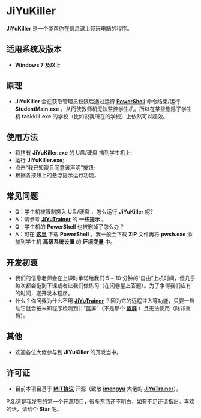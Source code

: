 # **JiYuKiller**
**JiYuKiller** 是一个能帮你在信息课上畅玩电脑的程序。
## 适用系统及版本
- **Windows 7 及以上**
## 原理
- **JiYuKiller** 会在获取管理员权限后通过运行 **[PowerShell](https://microsoft.com/powershell/)** 命令结束/运行 **StudentMain.exe** ，从而使教师机无法监控学生机。所以在某些删除了学生机 **taskkill.exe** 的学校（比如说我所在的学校）上依然可以起效。
## 使用方法
- 将拷有 **JiYuKiller.exe** 的 U盘/硬盘 插到学生机上;
- 运行 **JiYuKiller.exe**;
- 点击“我已知晓且同意该声明”按钮;
- 根据各按钮上的悬浮提示运行功能。
## 常见问题
- Q：学生机被限制插入 U盘/硬盘 ，怎么运行 **JiYuKiller** 呢?
- A：请参考 **[JiYuTrainer](https://github.com/imengyu/JiYuTrainer/)** 的 **一些提示** 。
- Q：学生机的 **PowerShell** 也被删掉了怎么办？
- A：可在 **[这里](https://learn.microsoft.com/zh-cn/powershell/scripting/install/installing-powershell-on-windows?view=powershell-7.5)** 下载 **PowerShell** 。我一般会下载 **ZIP** 文件再将 **pwsh.exe** 添加到学生机 **高级系统设置** 的 **环境变量** 中。
## 开发初衷
- 我们的信息老师会在上课时承诺给我们 5 ~ 10 分钟的“自由”上机时间，但几乎每次都会拖到下课或者让我们做练习（在问卷星上答题）。为了争得我们应有的时间，遂开发本程序。
- 什么？你问我为什么不用 **[JiYuTrainer](https://github.com/imengyu/JiYuTrainer/)** ？因为它的远程注入等功能，只要一启动它就会被未知程序检测到并“蓝屏”（不是那个 **[蓝屏](https://support.microsoft.com/zh-cn/windows/%E8%A7%A3%E5%86%B3-windows-%E4%B8%AD%E7%9A%84%E8%93%9D%E5%B1%8F%E9%94%99%E8%AF%AF-60b01860-58f2-be66-7516-5c45a66ae3c6)** ）且无法使用（除非重启）。
## 其他
- 欢迎各位大佬参与到 **JiYuKiller** 的开发当中。
## 许可证
- 目前本项目基于 **[MIT协议](https://mit-license.org/)** 开源（致敬 **[imengyu](https://github.com/imengyu/)** 大佬的 **[JiYuTrainer](https://github.com/imengyu/JiYuTrainer/)**）。

P.S.这是我发布的第一个开源项目，很多东西还不明白，如有不足还请指出。喜欢的话，请给个 **Star** 吧。
